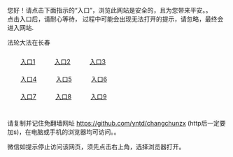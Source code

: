 您好！请点击下面指示的“入口”，浏览此网站是安全的，且为您带来平安。。 <br/>
点击入口后，请耐心等待， 过程中可能会出现无法打开的提示，请忽略，最终会进入网站. </br>

法轮大法在长春<br/>
<div style="padding:10px"><a style="margin:20px" target="_blank" href="https://d2128hbh2oa90n.cloudfront.net/2Qpsp?doheuinh" id="ccLink1" rel="nofollow">入口1</a> <a target="_blank" style="margin:20px" href="https://d2t0fc9txiteuu.cloudfront.net/2Qpsp?qftykef" id="ccLink2" rel="nofollow">入口2</a> <a style="margin:20px" target="_blank" href="https://d1e6621sxbhmjy.cloudfront.net/2Qpsp?ogtlgitp" id="ccLink3" rel="nofollow">入口3</a></div>

<div style="padding:10px" ><a style="margin:20px" target="_blank" href="https://d2128hbh2oa90n.cloudfront.net/2Qpsp?doheuinh" id="ccLink4" rel="nofollow">入口4</a> <a style="margin:20px" href="https://d2t0fc9txiteuu.cloudfront.net/2Qpsp?qftykef" target="_blank" id="ccLink5" rel="nofollow">入口5</a> <a style="margin:20px" href="https://d1e6621sxbhmjy.cloudfront.net/2Qpsp?ogtlgitp" target="_blank" id="ccLink6" rel="nofollow">入口6</a></div>

<div style="padding:10px"><a style="margin:20px" target="_blank" href="https://d2128hbh2oa90n.cloudfront.net/2Qpsp?doheuinh" id="ccLink7" rel="nofollow">入口7</a> <a style="margin:20px" href="https://d2t0fc9txiteuu.cloudfront.net/2Qpsp?qftykef" target="_blank" id="ccLink8" rel="nofollow">入口8</a> <a style="margin:20px" target="_blank" href="https://d1e6621sxbhmjy.cloudfront.net/2Qpsp?ogtlgitp" id="ccLink9" rel="nofollow">入口9</a></div>

<br/>



请复制并记住免翻墙网址 https://github.com/yntd/changchunzx (http后一定要加s)，在电脑或手机的浏览器均可访问。。<br/>

微信如提示停止访问该网页，须先点击右上角，选择浏览器打开。
